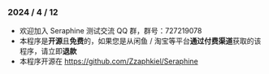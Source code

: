 ### 2024 / 4 / 12

- 欢迎加入 Seraphine 测试交流 QQ 群，群号：727219078
- 本程序是**开源**且**免费**的，如果您是从闲鱼 / 淘宝等平台**通过付费渠道**获取的该程序，请立即**退款**
- 本程序开源在 https://github.com/Zzaphkiel/Seraphine